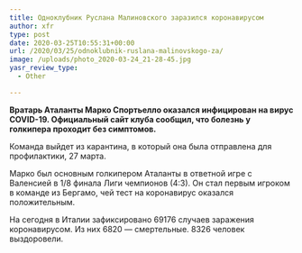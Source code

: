 ```yaml
---
title: Одноклубник Руслана Малиновского заразился коронавирусом
author: xfr
type: post
date: 2020-03-25T10:55:31+00:00
url: /2020/03/25/odnoklubnik-ruslana-malinovskogo-za/
image: /uploads/photo_2020-03-24_21-28-45.jpg
yasr_review_type:
  - Other

---
```

**Вратарь Аталанты Марко Спортьелло оказался инфицирован на вирус COVID-19. Официальный сайт клуба сообщил, что болезнь у голкипера проходит без симптомов.**

Команда выйдет из карантина, в который она была отправлена для профилактики, 27 марта.

Марко был основным голкипером Аталанты в ответной игре с Валенсией в 1/8 финала Лиги чемпионов (4:3). Он стал первым игроком в команде из Бергамо, чей тест на коронавирус оказался положительным.

На сегодня в Италии зафиксировано 69176 случаев заражения коронавирусом. Из них 6820 &#8212; смертельные. 8326 человек выздоровели.